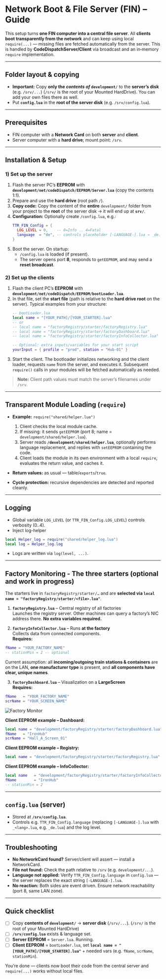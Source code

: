 # Network Boot & File Server (FIN) – Guide

This setup turns **one FIN computer into a central file server**. All **clients boot transparently from the network** and can keep using local `require(...)` — missing files are fetched automatically from the server. This is handled by **CodeDispatchServer/Client** via broadcast and an in‑memory `require` implementation.

---

## Folder layout & copying

- **Important:** Copy **only the *contents of* `development/`** to the **server’s disk** (e.g. `/srv/...`) (`/srv/` is the root of your Mounted HardDrive). You can add your own files there as well.
- Put **`config.lua`** in the **root of the server disk** (e.g. `/srv/config.lua`).

---
## Prerequisites

* FIN computer with a **Network Card** on both **server** and **client**.
* Server computer with a **hard drive**; mount point: `/srv`.

---

## Installation & Setup

### 1) Set up the server

1. Flash the server PC’s **EEPROM** with **`development/net/codeDispatch/EEPROM/Server.lua`** (copy the contents 1:1).
2. Prepare and use the **hard drive** (root path `/`).
3. **Copy code:** Copy the content of the **entire** `development/` folder from your project to the **root** of the server disk → it will end up at **`srv/`**.
4. **Configuration:** Optionally create `/config.lua`, e.g.:
   ```lua
   TTR_FIN_Config = {
     LOG_LEVEL = 0,    -- 0=Info .. 4=Fatal
     language  = "de", -- controls placeholder [-LANGUAGE-].lua → _de.lua
   }
   ```
5. Boot the server. On startup:
   * `/config.lua` is loaded (if present).
   * The server opens port **8**, responds to `getEEPROM`, and may send a **reset broadcast**.

### 2) Set up the clients

1. Flash the client PC’s **EEPROM** with **`development/net/codeDispatch/EEPROM/bootLoader.lua`**.
2. In that file, set the **start file** (path is relative to the **hard drive root** on the server). Typical examples from your structure:
   ```lua
   -- bootLoader.lua
   local name = "[YOUR_PATH]/[YOUR_STARTER].lua"
   -- or
   -- local name = "factoryRegistry/starter/factoryRegistry.lua"
   -- local name = "factoryRegistry/starter/factoryDashboard.lua"
   -- local name = "factoryRegistry/starter/factoryInfoCollector.lua"

   -- Optional: extra inputs/variables for your start script
   yourInput = { profile = "prod", station = "Hub-01" }
   ```
3. Start the client. The bootloader initializes networking and the client loader, requests `name` from the server, and executes it. Subsequent `require()` calls in your modules will be fetched automatically as needed.

> **Note:** Client path values must match the server’s filenames under `/srv`.

---

## Transparent Module Loading (`require`)

* **Example:** `require("shared/helper.lua")`

  1. Client checks the local module cache.
  2. If missing: it sends `getEEPROM` (port 8; name = `development/shared/helper.lua`).
  3. Server reads **`/development/shared/helper.lua`**, optionally performs language replacement, and replies with `setEEPROM` containing the code.
  4. Client loads the module in its own environment with a local `require`, evaluates the return value, and caches it.
* **Return values:** as usual — table/`exports`/`true`.
* **Cycle protection:** recursive dependencies are detected and reported cleanly.

---

## Logging

* Global variable `LOG_LEVEL` (or `TTR_FIN_Config.LOG_LEVEL`) controls verbosity (0..4).
* Inject log-helper 
```lua
local Helper_log = require("shared/helper_log.lua")
local log = Helper_log.log
```
* Logs are written via `log(level, ...)`.

---

## Factory Monitoring - The three starters (optional and work in progress)

The starters live in `factoryRegistry/starter/…` and are **selected via `local name = "factoryRegistry/starter/<file>.lua"`**.

1. **`factoryRegistry.lua`** – Central registry of all factories  
   Launches the registry server. Other machines can query a factory’s NIC address there. **No extra variables required.**

2. **`factoryInfoCollector.lua`** – Runs **at the factory**  
   Collects data from connected components.  
   **Requires:**
```lua
fName = "YOUR_FACTORY_NAME"
-- stationMin = 2 -- optional
```
   Current assumption: all **incoming/outgoing train stations & containers** are on the LAN, **one manufacturer type** is present, and **all components have clear, unique names**.

3. **`factoryDashboard.lua`** – Visualization on a **LargeScreen**  
   **Requires:**
```lua
fName   = "YOUR_FACTORY_NAME"
scrName = "YOUR_SCREEN_NAME"
```

![Factory Monitor](https://github.com/ttr-75/satisfactory-network-ttr/blob/main/media/FactoryScreen.png?raw=true "Factory Monitor")

**Client EEPROM example – Dashboard:**
```lua
local name = "development/factoryRegistry/starter/factoryDashboard.lua"
fName   = "IronHub"
scrName = "Hall_A_Screen_01"
```

**Client EEPROM example – Registry:**
```lua
local name = "development/factoryRegistry/starter/factoryRegistry.lua"
```

**Client EEPROM example – InfoCollector:**
```lua
local name   = "development/factoryRegistry/starter/factoryInfoCollector.lua"
fName        = "IronHub"
-- stationMin = 2
```

---

## `config.lua` (server)

- Stored at **`/srv/config.lua`**.
- Controls e.g. `TTR_FIN_Config.language` (replacing `[-LANGUAGE-].lua` with `_<lang>.lua`, e.g. `_de.lua`) and the log level.

---

## Troubleshooting

- **No NetworkCard found?** Server/client will assert — install a NetworkCard.
- **File not found:** Check the path relative to `/srv` (e.g. `development/...`).
- **Language not applied:** Verify `TTR_FIN_Config.language` in `config.lua` — the server replaces the exact string `[-LANGUAGE-].lua`.
- **No reaction:** Both sides are event driven. Ensure network reachability (port 8, same LAN zone).

---

## Quick checklist

- [ ] Copy **contents of `development/`** → **server disk** (`/srv/...`).  (`/srv/` is the root of your Mounted HardDrive)
- [ ] **`/srv/config.lua`** exists & language set.
- [ ] **Server EEPROM** = `Server.lua`. Running.
- [ ] **Client EEPROM** = `bootLoader.lua`, set **`local name = "[YOUR_PATH]/[YOUR_STARTER].lua"`** + needed vars (e.g. `fName`, `scrName`, `stationMin`).

You’re done — clients now boot their code from the central server and `require(...)` works without local files.
